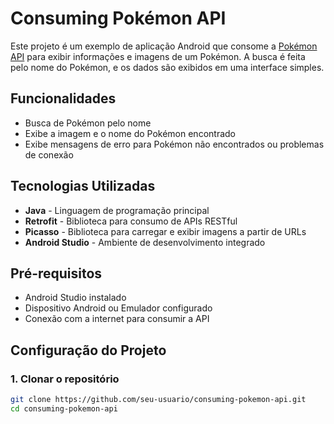 # Consuming Pokémon API

Este projeto é um exemplo de aplicação Android que consome a [Pokémon API](https://pokeapi.co/) para exibir informações e imagens de um Pokémon. A busca é feita pelo nome do Pokémon, e os dados são exibidos em uma interface simples.

## Funcionalidades

- Busca de Pokémon pelo nome
- Exibe a imagem e o nome do Pokémon encontrado
- Exibe mensagens de erro para Pokémon não encontrados ou problemas de conexão

## Tecnologias Utilizadas

- **Java** - Linguagem de programação principal
- **Retrofit** - Biblioteca para consumo de APIs RESTful
- **Picasso** - Biblioteca para carregar e exibir imagens a partir de URLs
- **Android Studio** - Ambiente de desenvolvimento integrado

## Pré-requisitos

- Android Studio instalado
- Dispositivo Android ou Emulador configurado
- Conexão com a internet para consumir a API

## Configuração do Projeto

### 1. Clonar o repositório

```bash
git clone https://github.com/seu-usuario/consuming-pokemon-api.git
cd consuming-pokemon-api
